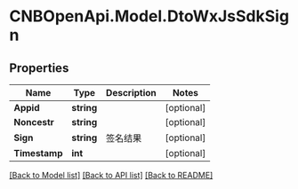 # CNBOpenApi.Model.DtoWxJsSdkSign

## Properties

Name | Type | Description | Notes
------------ | ------------- | ------------- | -------------
**Appid** | **string** |  | [optional] 
**Noncestr** | **string** |  | [optional] 
**Sign** | **string** | 签名结果 | [optional] 
**Timestamp** | **int** |  | [optional] 

[[Back to Model list]](../../README.md#documentation-for-models) [[Back to API list]](../../README.md#documentation-for-api-endpoints) [[Back to README]](../../README.md)

